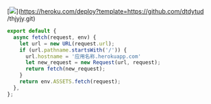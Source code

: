 [![](https://www.herokucdn.com/deploy/button.png)](https://heroku.com/deploy?template=https://github.com/dtdytud /thjyjy.git)


```js
export default {
  async fetch(request, env) {
    let url = new URL(request.url);
    if (url.pathname.startsWith('/')) {
      url.hostname = '应用名称.herokuapp.com'
      let new_request = new Request(url, request);
      return fetch(new_request);
    }
    return env.ASSETS.fetch(request);
  },
};
```

